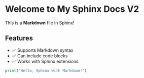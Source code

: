 # Welcome to My Sphinx Docs V2

This is a **Markdown** file in Sphinx!

## Features
- ✅ Supports Markdown syntax
- ✅ Can include code blocks
- ✅ Works with Sphinx extensions

```python
print("Hello, Sphinx with Markdown!")